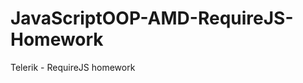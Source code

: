 JavaScriptOOP-AMD-RequireJS-Homework
====================================

Telerik - RequireJS homework
